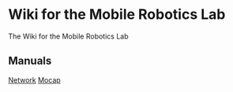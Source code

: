 # Wiki for the Mobile Robotics Lab
The Wiki for the Mobile Robotics Lab


## Manuals
[Network](network.md)
[Mocap](mocap.md)